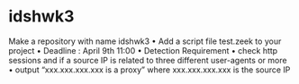 # idshwk3

Make a repository with name idshwk3
• Add a script file test.zeek to your project
• Deadline : April 9th 11:00
• Detection Requirement
• check http sessions and if a source IP is related to three different user-agents or
more
• output “xxx.xxx.xxx.xxx is a proxy” where xxx.xxx.xxx.xxx is the source IP
